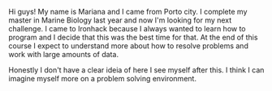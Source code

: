 Hi guys! My name is Mariana and I came from Porto city. I complete my master in Marine Biology last year and now I'm looking for my next challenge. 
I came to Ironhack because I always wanted to learn how to program and I decide that this was the best time for that. At the end of this course I expect to understand more about how to resolve problems and work with large amounts of data.

Honestly I don't have a clear ideia of here I see myself after this. I think I can imagine myself more on a problem solving environment. 


